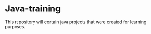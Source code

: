 # Java-training
This repository will contain java projects that were created for learning purposes. 
